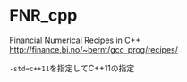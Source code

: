 # FNR_cpp
Financial Numerical Recipes in C++  
http://finance.bi.no/~bernt/gcc_prog/recipes/

`-std=c++11`を指定してC++11の指定

